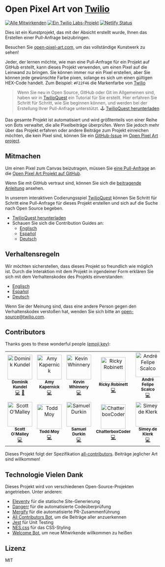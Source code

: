 # Open Pixel Art von [Twilio](https://www.twilio.com)

[![Alle Mitwirkenden](https://img.shields.io/badge/all_contributors-12-orange.svg?style=flat-square)](#mitwirkende) [![Ein Twilio Labs-Projekt](https://img.shields.io/static/v1?label=&message=Twilio-Labs&color=F22F46&labelColor=0D122B&logo=twilio&style=flat-square)](https://www.twilio.com/labs) [![Netlify Status](https://api.netlify.com/api/v1/badges/611ac0f9-4ae9-48a2-9769-26c32cb5f9e8/deploy-status)](https://app.netlify.com/sites/pixel-project-dev/deploys)

Dies ist ein Kunstprojekt, das mit der Absicht erstellt wurde, Ihnen das Erstellen einer Pull-Anfrage beizubringen.

Besuchen Sie [open-pixel-art.com](https://open-pixel-art.com), um das vollständige Kunstwerk zu sehen!

Jeder, der lernen möchte, wie man eine Pull-Anfrage für ein Projekt auf GitHub erstellt, kann dieses Projekt verwenden, um einen Pixel auf die Leinwand zu bringen. Sie können immer nur ein Pixel erstellen, aber Sie können jede gewünschte Farbe pixen, solange es sich um einen gültigen HEX-Code handelt. Zum Beispiel: `#F22F46` die Markenfarbe von [Twilio](https://www.twilio.com)

> Wenn Sie neu in Open Source, GitHub oder Git im Allgemeinen sind, haben wir in [TwilioQuest](https://www.twilio.com/quest) ein Tutorial für Sie erstellt. Hier erfahren Sie Schritt für Schritt, wie Sie beginnen können, und werden bei der Erstellung Ihrer Pull-Anfrage unterstützt.
> 🕹 [TwilioQuest herunterladen](https://www.twilio.com/quest/download)

Das gesamte Projekt ist automatisiert und wird größtenteils von einer Reihe von Bots verwaltet, die alle Pixelbeiträge überprüfen. Wenn Sie jedoch mehr über das Projekt erfahren oder andere Beiträge zum Projekt einreichen möchten, die kein Pixel sind, können Sie ein [GitHub-Issue](https://github.com/twilio-labs/open-pixel-art/issues) im [Open Pixel Art project](https://github.com/twilio-labs/open-pixel-art).

## Mitmachen

Um einen Pixel zum Canvas beizutragen, müssen Sie [eine Pull-Anfrage](https://opensource.guide/how-to-contribute/#opening-a-pull-request) an die [Open Pixel Art Projekt auf GitHub](https://github.com/twilio-labs/open-pixel-art).

Wenn Sie mit GitHub vertraut sind, können Sie sich die [beitragende Anleitung](CONTRIBUTING.md) ansehen.

In unserem interaktiven Codierungsspiel [TwilioQuest](https://www.twilio.com/quest) können Sie Schritt für Schritt eine Pull-Anfrage für dieses Projekt erstellen und sich auf die Suche nach Open Source begeben.

- [TwilioQuest herunterladen](https://www.twilio.com/quest/download)
- Schauen Sie sich die Contribution Guides an:
    - [Englisch](CONTRIBUTING.md)
    - [Español](docs/es/CONTRIBUTING.md)
    - [Deutsch](docs/de/CONTRIBUTING.md)

## Verhaltensregeln

Wir möchten sicherstellen, dass dieses Projekt so freundlich wie möglich ist. Durch die Interaktion mit dem Projekt in irgendeiner Form erklären Sie sich mit dem Verhaltenskodex des Projekts einverstanden:

- [Englisch](CODEOFCONDUCT.md)
- [Español](docs/es/CODEOFCONDUCT.md)
- [Deutsch](docs/de/CODEOFCONDUCT.md)

Wenn Sie der Meinung sind, dass eine andere Person gegen den Verhaltenskodex verstoßen hat, wenden Sie sich bitte an [open-source@twilio.com](mailto:open-source@twilio.com).

## Contributors

Thanks goes to these wonderful people ([emoji key](https://allcontributors.org/docs/en/emoji-key)):

<!-- ALL-CONTRIBUTORS-LIST:START - Do not remove or modify this section -->
<!-- prettier-ignore -->
<table>
  <tr>
    <td align="center"><a href="https://dkundel.com"><img src="https://avatars3.githubusercontent.com/u/1505101?v=4" width="80px;" alt="Dominik Kundel"/><br /><sub><b>Dominik Kundel</b></sub></a><br /><a href="https://github.com/twilio-labs/open-pixel-art/commits?author=dkundel" title="Code">💻</a> <a href="#ideas-dkundel" title="Ideas, Planning, & Feedback">🤔</a></td>
    <td align="center"><a href="https://aimhigherwebdesign.com.au"><img src="https://avatars2.githubusercontent.com/u/15953185?v=4" width="80px;" alt="Amy Kapernick"/><br /><sub><b>Amy Kapernick</b></sub></a><br /><a href="https://github.com/twilio-labs/open-pixel-art/commits?author=amykapernick" title="Code">💻</a></td>
    <td align="center"><a href="https://github.com/kwhinnery"><img src="https://avatars3.githubusercontent.com/u/29193?v=4" width="80px;" alt="Kevin Whinnery"/><br /><sub><b>Kevin Whinnery</b></sub></a><br /><a href="https://github.com/twilio-labs/open-pixel-art/commits?author=kwhinnery" title="Code">💻</a></td>
    <td align="center"><a href="http://rickyrobinett.com"><img src="https://avatars3.githubusercontent.com/u/838096?v=4" width="80px;" alt="Ricky Robinett"/><br /><sub><b>Ricky Robinett</b></sub></a><br /><a href="https://github.com/twilio-labs/open-pixel-art/commits?author=rickyrobinett" title="Code">💻</a></td>
    <td align="center"><a href="https://github.com/andrescalco"><img src="https://avatars1.githubusercontent.com/u/10577705?v=4" width="80px;" alt="André Felipe Scalco"/><br /><sub><b>André Felipe Scalco</b></sub></a><br /><a href="https://github.com/twilio-labs/open-pixel-art/commits?author=andrescalco" title="Code">💻</a></td>
    <td align="center"><a href="https://gustiaux.com"><img src="https://avatars0.githubusercontent.com/u/26365722?v=4" width="80px;" alt="Teddy Gustiaux"/><br /><sub><b>Teddy Gustiaux</b></sub></a><br /><a href="https://github.com/twilio-labs/open-pixel-art/commits?author=teddy-gustiaux" title="Code">💻</a></td>
    <td align="center"><a href="https://github.com/AidanJSmith"><img src="https://avatars3.githubusercontent.com/u/26717362?v=4" width="80px;" alt="Aidan Smith"/><br /><sub><b>Aidan Smith</b></sub></a><br /><a href="https://github.com/twilio-labs/open-pixel-art/commits?author=AidanJSmith" title="Code">💻</a></td>
  </tr>
  <tr>
    <td align="center"><a href="https://github.com/TheHandsomeCoder"><img src="https://avatars0.githubusercontent.com/u/1569604?v=4" width="80px;" alt="Scott O'Malley"/><br /><sub><b>Scott O'Malley</b></sub></a><br /><a href="https://github.com/twilio-labs/open-pixel-art/commits?author=TheHandsomeCoder" title="Code">💻</a></td>
    <td align="center"><a href="http://www.toddmoy.com"><img src="https://avatars2.githubusercontent.com/u/22126?v=4" width="80px;" alt="Todd Moy"/><br /><sub><b>Todd Moy</b></sub></a><br /><a href="https://github.com/twilio-labs/open-pixel-art/commits?author=toddmoy" title="Code">💻</a></td>
    <td align="center"><a href="http://www.samueldurkin.com"><img src="https://avatars3.githubusercontent.com/u/6232253?v=4" width="80px;" alt="Samuel Durkin"/><br /><sub><b>Samuel Durkin</b></sub></a><br /><a href="https://github.com/twilio-labs/open-pixel-art/commits?author=FailedSitcom" title="Code">💻</a></td>
    <td align="center"><a href="https://github.com/nokenwa"><img src="https://avatars2.githubusercontent.com/u/23080261?v=4" width="80px;" alt="ChatterboxCoder"/><br /><sub><b>ChatterboxCoder</b></sub></a><br /><a href="https://github.com/twilio-labs/open-pixel-art/commits?author=nokenwa" title="Code">💻</a></td>
    <td align="center"><a href="https://github.com/simeydk"><img src="https://avatars0.githubusercontent.com/u/13088589?v=4" width="80px;" alt="Simey de Klerk"/><br /><sub><b>Simey de Klerk</b></sub></a><br /><a href="https://github.com/twilio-labs/open-pixel-art/commits?author=simeydk" title="Code">💻</a></td>
  </tr>
</table>

<!-- ALL-CONTRIBUTORS-LIST:END -->

Dieses Projekt folgt der Spezifikation [all-contributors](https://github.com/all-contributors/all-contributors). Beiträge jeglicher Art sind willkommen!

## Technologie Vielen Dank

Dieses Projekt wird von verschiedenen Open-Source-Projekten angetrieben. Unter anderen:

- [Eleventy](https://www.11ty.io/) für die statische Site-Generierung
- [Dangerr](https://danger.systems/js/) für die automatisierte Codeüberprüfung
- [Mergify](https://github.com/mergifyio) für die automatisierte PR-Zusammenführung
- [All Contributors Bot](https://github.com/all-contributors/all-contributors-bot), um die Beiträge aller anzuerkennen
- [Jest](https://jestjs.io/) für Unit Testing
- [NES.css](https://nostalgic-css.github.io/NES.css/) für das CSS-Styling
- [Welcome Bot](https://github.com/behaviorbot/welcome), um neue Mitwirkende willkommen zu heißen

## Lizenz

MIT
